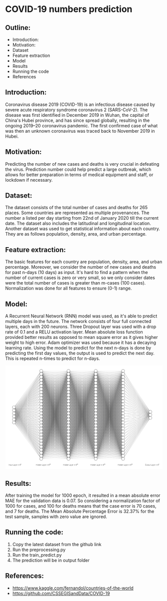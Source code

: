 # COVID-19 numbers prediction


## Outline:
* Introduction:
* Motivation:
* Dataset
* Feature extraction
* Model
* Results
* Running the code
* References



## Introduction:
Coronavirus disease 2019 (COVID-19) is an infectious disease caused by severe acute respiratory syndrome coronavirus 2 (SARS-CoV-2). The disease was first identified in December 2019 in Wuhan, the capital of China's Hubei province, and has since spread globally, resulting in the ongoing 2019–20 coronavirus pandemic. The first confirmed case of what was then an unknown coronavirus was traced back to November 2019 in Hubei.

## Motivation:
Predicting the number of new cases and deaths is very crucial in defeating the virus. Prediction number could help predict a large outbreak, which allows for better preparation in terms of medical equipment and staff, or lockdown if necessary.


## Dataset:
The dataset consists of the total number of cases and deaths for 265 places. Some countries are represented as multiple provenances. The number a listed per day starting from 22nd of January 2020 till the current date. The dataset also includes the latitudinal and longitudinal location. Another dataset was used to get statistical information about each country. They are as follows population, density, area, and urban percentage.


## Feature extraction:
The basic features for each country are population, density, area, and urban percentage. Moreover, we consider the number of new cases and deaths for past n-days (10 days) as input. It's hard to find a pattern when the number of current cases is zero or very small, so we only consider dates were the total number of cases is greater than m-cases (100 cases). Normalization was done for all features to ensure (0-1) range.


## Model:
A Recurrent Neural Network (RNN) model was used, as it's able to predict multiple days in the future. The network consists of four full connected layers, each with 200 neurons. Three Dropout layer was used with a drop rate of 0.1 and a RELU activation layer. Mean absolute loss function provided better results as opposed to mean square error as it gives higher weight to high error. Adam optimizer was used because it has a decaying learning rate.  Using the model to predict for the next n-days is done by predicting the first day values, the output is used to predict the next day. This is repeated n-times to predict for n-days.

![FC](FCNN.png)


## Results:
After training the model for 1000 epoch, it resulted in a mean absolute error MAE for the validation data is 0.07. So considering a normalization factor of 1000 for cases, and 100 for deaths means that the case error is 70 cases, and 7 for deaths.  The Mean Absolute Percentage Error is 32.37% for the test sample, samples with zero value are ignored.

## Running the code:
1. Copy the latest dataset from the github link
2. Run the preprocessing.py
3. Run the train_predict.py
4. The prediction will be in output folder


## References:
- https://www.kaggle.com/fernandol/countries-of-the-world
- https://github.com/CSSEGISandData/COVID-19
